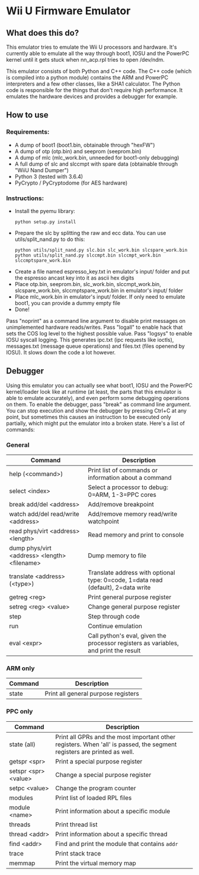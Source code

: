 # Wii U Firmware Emulator
## What does this do?
This emulator tries to emulate the Wii U processors and hardware. It's currently able to emulate all the way through boot1, IOSU and the PowerPC kernel until it gets stuck when nn_acp.rpl tries to open /dev/ndm.

This emulator consists of both Python and C++ code. The C++ code (which is compiled into a python module) contains the ARM and PowerPC interpreters and a few other classes, like a SHA1 calculator. The Python code is responsible for the things that don't require high performance. It emulates the hardware devices and provides a debugger for example.

## How to use
### Requirements:
* A dump of boot1 (boot1.bin, obtainable through "hexFW")
* A dump of otp (otp.bin) and seeprom (seeprom.bin)
* A dump of mlc (mlc_work.bin, unneeded for boot1-only debugging)
* A full dump of slc and slccmpt with spare data (obtainable through "WiiU Nand Dumper")
* Python 3 (tested with 3.6.4)
* PyCrypto / PyCryptodome (for AES hardware)

### Instructions:
* Install the pyemu library:
    ```
    python setup.py install
    ```
* Prepare the slc by splitting the raw and ecc data. You can use utils/split_nand.py to do this:
    ```
    python utils/split_nand.py slc.bin slc_work.bin slcspare_work.bin
    python utils/split_nand.py slccmpt.bin slccmpt_work.bin slccmptspare_work.bin
    ```
* Create a file named espresso_key.txt in emulator's input/ folder and put the espresso ancast key into it as ascii hex digits
* Place otp.bin, seeprom.bin, slc_work.bin, slccmpt_work.bin, slcspare_work.bin, slccmptspare_work.bin in emulator's input/ folder
* Place mlc_work.bin in emulator's input/ folder. If only need to emulate boot1, you can provide a dummy empty file
* Done!

Pass "noprint" as a command line argument to disable print messages on unimplemented hardware reads/writes. Pass "logall" to enable hack that sets the COS log level to the highest possible value. Pass "logsys" to enable IOSU syscall logging. This generates ipc.txt (ipc requests like ioctls), messages.txt (message queue operations) and files.txt (files openend by IOSU). It slows down the code a lot however.

## Debugger
Using this emulator you can actually see what boot1, IOSU and the PowerPC kernel/loader look like at runtime (at least, the parts that this emulator is able to emulate accurately), and even perform some debugging operations on them. To enable the debugger, pass "break" as command line argument. You can stop execution and show the debugger by pressing Ctrl+C at any point, but sometimes this causes an instruction to be executed only partially, which might put the emulator into a broken state. Here's a list of commands:

### General
| Command | Description |
| --- | --- |
| help (&lt;command&gt;) | Print list of commands or information about a command |
| select &lt;index&gt; | Select a processor to debug: 0=ARM, 1-3=PPC cores |
| break add/del &lt;address&gt; | Add/remove breakpoint |
| watch add/del read/write &lt;address&gt; | Add/remove memory read/write watchpoint |
| read phys/virt &lt;address&gt; &lt;length&gt; | Read memory and print to console |
| dump phys/virt &lt;address&gt; &lt;length&gt; &lt;filename&gt; | Dump memory to file |
| translate &lt;address&gt; (&lt;type&gt;) | Translate address with optional type: 0=code, 1=data read (default), 2=data write |
| getreg &lt;reg&gt; | Print general purpose register |
| setreg &lt;reg&gt; &lt;value&gt; | Change general purpose register |
| step | Step through code |
| run | Continue emulation |
| eval &lt;expr&gt; | Call python's eval, given the processor registers as variables, and print the result |

### ARM only
| Command | Description |
| --- | --- |
| state | Print all general purpose registers |

### PPC only
| Command | Description |
| --- | --- |
| state (all) | Print all GPRs and the most important other registers. When 'all' is passed, the segment registers are printed as well. |
| getspr &lt;spr&gt; | Print a special purpose register |
| setspr &lt;spr&gt; &lt;value&gt; | Change a special purpose register |
| setpc &lt;value&gt; | Change the program counter |
| modules | Print list of loaded RPL files |
| module &lt;name&gt; | Print information about a specific module |
| threads | Print thread list |
| thread &lt;addr&gt; | Print information about a specific thread |
| find &lt;addr&gt; | Find and print the module that contains `addr` |
| trace | Print stack trace |
| memmap | Print the virtual memory map |
